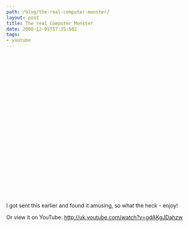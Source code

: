 ```yaml
---
path: /blog/the-real-computer-monster/
layout: post
title: The real Computer Monster
date: 2008-12-05T17:35:58Z
tags:
- youtube
---
```


<object classid="clsid:d27cdb6e-ae6d-11cf-96b8-444553540000" width="500" height="375" codebase="http://download.macromedia.com/pub/shockwave/cabs/flash/swflash.cab#version=6,0,40,0"><param name="allowFullScreen" value="true" /><param name="allowscriptaccess" value="always" /><param name="src" value="http://www.youtube.com/v/gdAKgJDahzw&amp;hl=en&amp;fs=1" /><embed type="application/x-shockwave-flash" width="500" height="375" src="http://www.youtube.com/v/gdAKgJDahzw&amp;hl=en&amp;fs=1" allowscriptaccess="always" allowfullscreen="true"></embed></object>

I got sent this earlier and found it amusing, so what the heck - enjoy!

Or view it on YouTube: <a href="http://uk.youtube.com/watch?v=gdAKgJDahzw">http://uk.youtube.com/watch?v=gdAKgJDahzw</a>